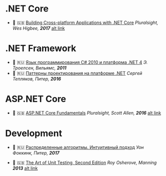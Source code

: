 # .NET Core

- :movie_camera: :uk: [Building Cross-platform Applications with .NET Core](https://www.pluralsight.com/courses/dotnet-core-building-cross-platform-applications) *Pluralsight, Wes Higbee, **2017*** [alt link](http://rutracker.org/forum/viewtopic.php?t=5380254)

# .NET Framework

- :orange_book: :ru: [Язык программирования C# 2010 и платформа .NET 4](http://www.williamspublishing.com/Books/978-5-8459-1682-2.html) *Э. Троелсен, Вильямс, **2011***
- :orange_book: :ru: [Паттерны проектирования на платформе .NET](https://www.piter.com/product_by_id/39684273) *Сергей Тепляков, Питер, **2016***

# ASP.NET Core

- :movie_camera: :uk: [ASP.NET Core Fundamentals](https://www.pluralsight.com/courses/aspdotnet-core-fundamentals) *Pluralsight, Scott Allen, **2016*** [alt link](http://rutracker.org/forum/viewtopic.php?t=5319624)

# Development

- :closed_book: :ru: [Распределенные алгоритмы. Интуитивный подход](https://www.piter.com/product_by_id/65909628) *Уон Фоккинк, Питер, **2017***

- :orange_book: :uk: [The Art of Unit Testing, Second Edition](https://www.manning.com/books/the-art-of-unit-testing-second-edition) *Roy Osherove, Manning **2013*** [alt link](https://yadi.sk/i/UnCNSeEN_j_MnA)
